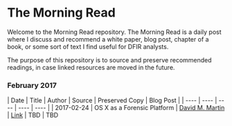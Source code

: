 # The Morning Read

Welcome to the Morning Read repository. The Morning Read is a daily post where I discuss and recommend a white paper, blog post, chapter of a book, or some sort of text I find useful for DFIR analysts.

The purpose of this repository is to source and preserve recommended readings, in case linked resources are moved in the future.

### February 2017

| Date | Title | Author | Source | Preserved Copy | Blog Post |
| ---- | ---- | ---- | ---- | ---- |
| 2017-02-24 | OS X as a Forensic Platform | [David M. Martin](dmartin@mastersprogram.sans.edu) | [Link](https://www.sans.org/reading-room/whitepapers/apple/os-forensic-platform-37637) | TBD | TBD
